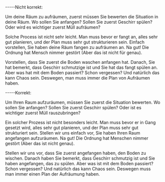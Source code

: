 -----Nicht korrekt:

Um deine Räum zu aufräumen, zuerst müssen Sie bewerten die Situation in deine Räum. Wo sollen Sie anfangen? Sollen Sie zuerst Geschirr spülen? Oder wird es wichtiger zuerst Müll aufräumen? 

Solche Process ist nicht sehr leicht. Man muss bevor er fangt an, alles sehr gut planieren, und der Plan muss sehr gut strukturieren sein. 
Einfach vorstellen, Sie haben deine Räum fangen zu aufräumen an. Na gut! Die Ordnung hat Mensch nimmer gestört (Aber das ist nicht für genau). 

Vorstellen, dass Sie zuerst die Boden waschen anfangen hat. Danach, Sie hat bemerkt, dass Geschirr schmutzige ist und Sie hat das fangt spülen an. Aber was hat mit dem Boden passiert? Schon vergessen? Und natürlich das kann Chaos sein. Deswegen, man muss immer die Plan von Aufräumen haben.

-----Korrekt:

Um Ihren Raum aufzuräumen, müssen Sie zuerst die Situation bewerten. Wo sollen Sie anfangen? Sollen Sie zuerst Geschirr spülen? Oder ist es wichtiger zuerst Müll rauszubringen? 

Ein solcher Prozess ist nicht besonders leicht. Man muss bevor er in Gang gesetzt wird, alles sehr gut planieren, und der Plan muss sehr gut strukturiert sein. 
Stellen wir uns einfach vor, Sie haben Ihren Raum angefangen aufzuräumen. Na gut! Die Ordnung hat Menschen nimmer gestört (Aber das ist nicht genau). 

Stellen wir uns vor, dass Sie zuerst angefangen haben, den Boden zu wischen. Danach haben Sie bemerkt, dass Geschirr schmutzig ist und Sie haben angefangen, das zu spülen. Aber was ist mit dem Boden passiert? Schon vergessen? Und natürlich das kann Chaos sein. Deswegen muss man immer einen Plan der Aufräumung haben.